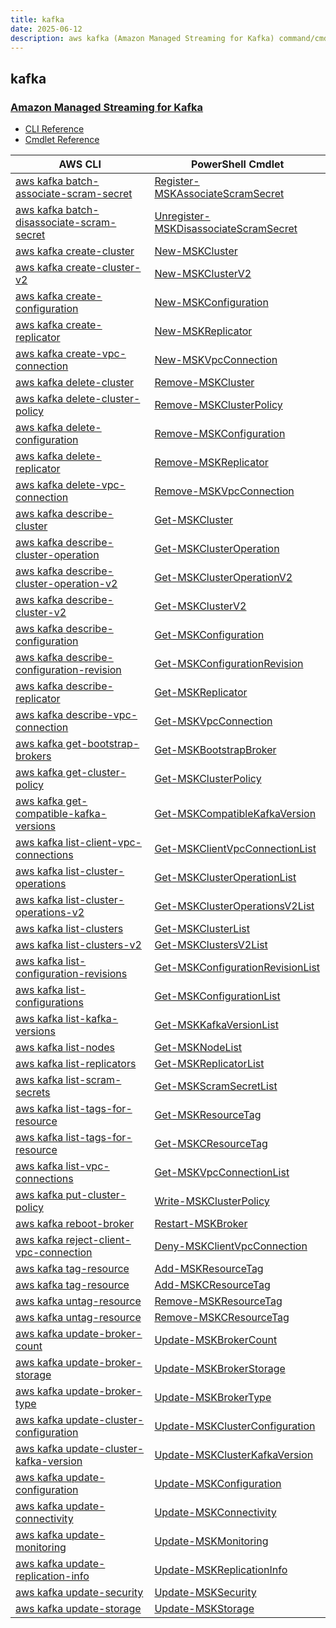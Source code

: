 ```yaml
---
title: kafka
date: 2025-06-12
description: aws kafka (Amazon Managed Streaming for Kafka) command/cmdlet list.
---
```


## kafka

### [Amazon Managed Streaming for Kafka](https://aws.amazon.com/msk/)

* [CLI Reference](https://awscli.amazonaws.com/v2/documentation/api/latest/reference/kafka/index.html)
* [Cmdlet Reference](https://docs.aws.amazon.com/powershell/latest/reference/items/Managed_Streaming_for_Kafka_cmdlets.html)

|AWS CLI|PowerShell Cmdlet|
|----|----|
|[aws kafka batch-associate-scram-secret](https://awscli.amazonaws.com/v2/documentation/api/latest/reference/kafka/batch-associate-scram-secret.html)|[Register-MSKAssociateScramSecret](https://docs.aws.amazon.com/powershell/latest/reference/items/Register-MSKAssociateScramSecret.html)|
|[aws kafka batch-disassociate-scram-secret](https://awscli.amazonaws.com/v2/documentation/api/latest/reference/kafka/batch-disassociate-scram-secret.html)|[Unregister-MSKDisassociateScramSecret](https://docs.aws.amazon.com/powershell/latest/reference/items/Unregister-MSKDisassociateScramSecret.html)|
|[aws kafka create-cluster](https://awscli.amazonaws.com/v2/documentation/api/latest/reference/kafka/create-cluster.html)|[New-MSKCluster](https://docs.aws.amazon.com/powershell/latest/reference/items/New-MSKCluster.html)|
|[aws kafka create-cluster-v2](https://awscli.amazonaws.com/v2/documentation/api/latest/reference/kafka/create-cluster-v2.html)|[New-MSKClusterV2](https://docs.aws.amazon.com/powershell/latest/reference/items/New-MSKClusterV2.html)|
|[aws kafka create-configuration](https://awscli.amazonaws.com/v2/documentation/api/latest/reference/kafka/create-configuration.html)|[New-MSKConfiguration](https://docs.aws.amazon.com/powershell/latest/reference/items/New-MSKConfiguration.html)|
|[aws kafka create-replicator](https://awscli.amazonaws.com/v2/documentation/api/latest/reference/kafka/create-replicator.html)|[New-MSKReplicator](https://docs.aws.amazon.com/powershell/latest/reference/items/New-MSKReplicator.html)|
|[aws kafka create-vpc-connection](https://awscli.amazonaws.com/v2/documentation/api/latest/reference/kafka/create-vpc-connection.html)|[New-MSKVpcConnection](https://docs.aws.amazon.com/powershell/latest/reference/items/New-MSKVpcConnection.html)|
|[aws kafka delete-cluster](https://awscli.amazonaws.com/v2/documentation/api/latest/reference/kafka/delete-cluster.html)|[Remove-MSKCluster](https://docs.aws.amazon.com/powershell/latest/reference/items/Remove-MSKCluster.html)|
|[aws kafka delete-cluster-policy](https://awscli.amazonaws.com/v2/documentation/api/latest/reference/kafka/delete-cluster-policy.html)|[Remove-MSKClusterPolicy](https://docs.aws.amazon.com/powershell/latest/reference/items/Remove-MSKClusterPolicy.html)|
|[aws kafka delete-configuration](https://awscli.amazonaws.com/v2/documentation/api/latest/reference/kafka/delete-configuration.html)|[Remove-MSKConfiguration](https://docs.aws.amazon.com/powershell/latest/reference/items/Remove-MSKConfiguration.html)|
|[aws kafka delete-replicator](https://awscli.amazonaws.com/v2/documentation/api/latest/reference/kafka/delete-replicator.html)|[Remove-MSKReplicator](https://docs.aws.amazon.com/powershell/latest/reference/items/Remove-MSKReplicator.html)|
|[aws kafka delete-vpc-connection](https://awscli.amazonaws.com/v2/documentation/api/latest/reference/kafka/delete-vpc-connection.html)|[Remove-MSKVpcConnection](https://docs.aws.amazon.com/powershell/latest/reference/items/Remove-MSKVpcConnection.html)|
|[aws kafka describe-cluster](https://awscli.amazonaws.com/v2/documentation/api/latest/reference/kafka/describe-cluster.html)|[Get-MSKCluster](https://docs.aws.amazon.com/powershell/latest/reference/items/Get-MSKCluster.html)|
|[aws kafka describe-cluster-operation](https://awscli.amazonaws.com/v2/documentation/api/latest/reference/kafka/describe-cluster-operation.html)|[Get-MSKClusterOperation](https://docs.aws.amazon.com/powershell/latest/reference/items/Get-MSKClusterOperation.html)|
|[aws kafka describe-cluster-operation-v2](https://awscli.amazonaws.com/v2/documentation/api/latest/reference/kafka/describe-cluster-operation-v2.html)|[Get-MSKClusterOperationV2](https://docs.aws.amazon.com/powershell/latest/reference/items/Get-MSKClusterOperationV2.html)|
|[aws kafka describe-cluster-v2](https://awscli.amazonaws.com/v2/documentation/api/latest/reference/kafka/describe-cluster-v2.html)|[Get-MSKClusterV2](https://docs.aws.amazon.com/powershell/latest/reference/items/Get-MSKClusterV2.html)|
|[aws kafka describe-configuration](https://awscli.amazonaws.com/v2/documentation/api/latest/reference/kafka/describe-configuration.html)|[Get-MSKConfiguration](https://docs.aws.amazon.com/powershell/latest/reference/items/Get-MSKConfiguration.html)|
|[aws kafka describe-configuration-revision](https://awscli.amazonaws.com/v2/documentation/api/latest/reference/kafka/describe-configuration-revision.html)|[Get-MSKConfigurationRevision](https://docs.aws.amazon.com/powershell/latest/reference/items/Get-MSKConfigurationRevision.html)|
|[aws kafka describe-replicator](https://awscli.amazonaws.com/v2/documentation/api/latest/reference/kafka/describe-replicator.html)|[Get-MSKReplicator](https://docs.aws.amazon.com/powershell/latest/reference/items/Get-MSKReplicator.html)|
|[aws kafka describe-vpc-connection](https://awscli.amazonaws.com/v2/documentation/api/latest/reference/kafka/describe-vpc-connection.html)|[Get-MSKVpcConnection](https://docs.aws.amazon.com/powershell/latest/reference/items/Get-MSKVpcConnection.html)|
|[aws kafka get-bootstrap-brokers](https://awscli.amazonaws.com/v2/documentation/api/latest/reference/kafka/get-bootstrap-brokers.html)|[Get-MSKBootstrapBroker](https://docs.aws.amazon.com/powershell/latest/reference/items/Get-MSKBootstrapBroker.html)|
|[aws kafka get-cluster-policy](https://awscli.amazonaws.com/v2/documentation/api/latest/reference/kafka/get-cluster-policy.html)|[Get-MSKClusterPolicy](https://docs.aws.amazon.com/powershell/latest/reference/items/Get-MSKClusterPolicy.html)|
|[aws kafka get-compatible-kafka-versions](https://awscli.amazonaws.com/v2/documentation/api/latest/reference/kafka/get-compatible-kafka-versions.html)|[Get-MSKCompatibleKafkaVersion](https://docs.aws.amazon.com/powershell/latest/reference/items/Get-MSKCompatibleKafkaVersion.html)|
|[aws kafka list-client-vpc-connections](https://awscli.amazonaws.com/v2/documentation/api/latest/reference/kafka/list-client-vpc-connections.html)|[Get-MSKClientVpcConnectionList](https://docs.aws.amazon.com/powershell/latest/reference/items/Get-MSKClientVpcConnectionList.html)|
|[aws kafka list-cluster-operations](https://awscli.amazonaws.com/v2/documentation/api/latest/reference/kafka/list-cluster-operations.html)|[Get-MSKClusterOperationList](https://docs.aws.amazon.com/powershell/latest/reference/items/Get-MSKClusterOperationList.html)|
|[aws kafka list-cluster-operations-v2](https://awscli.amazonaws.com/v2/documentation/api/latest/reference/kafka/list-cluster-operations-v2.html)|[Get-MSKClusterOperationsV2List](https://docs.aws.amazon.com/powershell/latest/reference/items/Get-MSKClusterOperationsV2List.html)|
|[aws kafka list-clusters](https://awscli.amazonaws.com/v2/documentation/api/latest/reference/kafka/list-clusters.html)|[Get-MSKClusterList](https://docs.aws.amazon.com/powershell/latest/reference/items/Get-MSKClusterList.html)|
|[aws kafka list-clusters-v2](https://awscli.amazonaws.com/v2/documentation/api/latest/reference/kafka/list-clusters-v2.html)|[Get-MSKClustersV2List](https://docs.aws.amazon.com/powershell/latest/reference/items/Get-MSKClustersV2List.html)|
|[aws kafka list-configuration-revisions](https://awscli.amazonaws.com/v2/documentation/api/latest/reference/kafka/list-configuration-revisions.html)|[Get-MSKConfigurationRevisionList](https://docs.aws.amazon.com/powershell/latest/reference/items/Get-MSKConfigurationRevisionList.html)|
|[aws kafka list-configurations](https://awscli.amazonaws.com/v2/documentation/api/latest/reference/kafka/list-configurations.html)|[Get-MSKConfigurationList](https://docs.aws.amazon.com/powershell/latest/reference/items/Get-MSKConfigurationList.html)|
|[aws kafka list-kafka-versions](https://awscli.amazonaws.com/v2/documentation/api/latest/reference/kafka/list-kafka-versions.html)|[Get-MSKKafkaVersionList](https://docs.aws.amazon.com/powershell/latest/reference/items/Get-MSKKafkaVersionList.html)|
|[aws kafka list-nodes](https://awscli.amazonaws.com/v2/documentation/api/latest/reference/kafka/list-nodes.html)|[Get-MSKNodeList](https://docs.aws.amazon.com/powershell/latest/reference/items/Get-MSKNodeList.html)|
|[aws kafka list-replicators](https://awscli.amazonaws.com/v2/documentation/api/latest/reference/kafka/list-replicators.html)|[Get-MSKReplicatorList](https://docs.aws.amazon.com/powershell/latest/reference/items/Get-MSKReplicatorList.html)|
|[aws kafka list-scram-secrets](https://awscli.amazonaws.com/v2/documentation/api/latest/reference/kafka/list-scram-secrets.html)|[Get-MSKScramSecretList](https://docs.aws.amazon.com/powershell/latest/reference/items/Get-MSKScramSecretList.html)|
|[aws kafka list-tags-for-resource](https://awscli.amazonaws.com/v2/documentation/api/latest/reference/kafka/list-tags-for-resource.html)|[Get-MSKResourceTag](https://docs.aws.amazon.com/powershell/latest/reference/items/Get-MSKResourceTag.html)|
|[aws kafka list-tags-for-resource](https://awscli.amazonaws.com/v2/documentation/api/latest/reference/kafka/list-tags-for-resource.html)|[Get-MSKCResourceTag](https://docs.aws.amazon.com/powershell/latest/reference/items/Get-MSKCResourceTag.html)|
|[aws kafka list-vpc-connections](https://awscli.amazonaws.com/v2/documentation/api/latest/reference/kafka/list-vpc-connections.html)|[Get-MSKVpcConnectionList](https://docs.aws.amazon.com/powershell/latest/reference/items/Get-MSKVpcConnectionList.html)|
|[aws kafka put-cluster-policy](https://awscli.amazonaws.com/v2/documentation/api/latest/reference/kafka/put-cluster-policy.html)|[Write-MSKClusterPolicy](https://docs.aws.amazon.com/powershell/latest/reference/items/Write-MSKClusterPolicy.html)|
|[aws kafka reboot-broker](https://awscli.amazonaws.com/v2/documentation/api/latest/reference/kafka/reboot-broker.html)|[Restart-MSKBroker](https://docs.aws.amazon.com/powershell/latest/reference/items/Restart-MSKBroker.html)|
|[aws kafka reject-client-vpc-connection](https://awscli.amazonaws.com/v2/documentation/api/latest/reference/kafka/reject-client-vpc-connection.html)|[Deny-MSKClientVpcConnection](https://docs.aws.amazon.com/powershell/latest/reference/items/Deny-MSKClientVpcConnection.html)|
|[aws kafka tag-resource](https://awscli.amazonaws.com/v2/documentation/api/latest/reference/kafka/tag-resource.html)|[Add-MSKResourceTag](https://docs.aws.amazon.com/powershell/latest/reference/items/Add-MSKResourceTag.html)|
|[aws kafka tag-resource](https://awscli.amazonaws.com/v2/documentation/api/latest/reference/kafka/tag-resource.html)|[Add-MSKCResourceTag](https://docs.aws.amazon.com/powershell/latest/reference/items/Add-MSKCResourceTag.html)|
|[aws kafka untag-resource](https://awscli.amazonaws.com/v2/documentation/api/latest/reference/kafka/untag-resource.html)|[Remove-MSKResourceTag](https://docs.aws.amazon.com/powershell/latest/reference/items/Remove-MSKResourceTag.html)|
|[aws kafka untag-resource](https://awscli.amazonaws.com/v2/documentation/api/latest/reference/kafka/untag-resource.html)|[Remove-MSKCResourceTag](https://docs.aws.amazon.com/powershell/latest/reference/items/Remove-MSKCResourceTag.html)|
|[aws kafka update-broker-count](https://awscli.amazonaws.com/v2/documentation/api/latest/reference/kafka/update-broker-count.html)|[Update-MSKBrokerCount](https://docs.aws.amazon.com/powershell/latest/reference/items/Update-MSKBrokerCount.html)|
|[aws kafka update-broker-storage](https://awscli.amazonaws.com/v2/documentation/api/latest/reference/kafka/update-broker-storage.html)|[Update-MSKBrokerStorage](https://docs.aws.amazon.com/powershell/latest/reference/items/Update-MSKBrokerStorage.html)|
|[aws kafka update-broker-type](https://awscli.amazonaws.com/v2/documentation/api/latest/reference/kafka/update-broker-type.html)|[Update-MSKBrokerType](https://docs.aws.amazon.com/powershell/latest/reference/items/Update-MSKBrokerType.html)|
|[aws kafka update-cluster-configuration](https://awscli.amazonaws.com/v2/documentation/api/latest/reference/kafka/update-cluster-configuration.html)|[Update-MSKClusterConfiguration](https://docs.aws.amazon.com/powershell/latest/reference/items/Update-MSKClusterConfiguration.html)|
|[aws kafka update-cluster-kafka-version](https://awscli.amazonaws.com/v2/documentation/api/latest/reference/kafka/update-cluster-kafka-version.html)|[Update-MSKClusterKafkaVersion](https://docs.aws.amazon.com/powershell/latest/reference/items/Update-MSKClusterKafkaVersion.html)|
|[aws kafka update-configuration](https://awscli.amazonaws.com/v2/documentation/api/latest/reference/kafka/update-configuration.html)|[Update-MSKConfiguration](https://docs.aws.amazon.com/powershell/latest/reference/items/Update-MSKConfiguration.html)|
|[aws kafka update-connectivity](https://awscli.amazonaws.com/v2/documentation/api/latest/reference/kafka/update-connectivity.html)|[Update-MSKConnectivity](https://docs.aws.amazon.com/powershell/latest/reference/items/Update-MSKConnectivity.html)|
|[aws kafka update-monitoring](https://awscli.amazonaws.com/v2/documentation/api/latest/reference/kafka/update-monitoring.html)|[Update-MSKMonitoring](https://docs.aws.amazon.com/powershell/latest/reference/items/Update-MSKMonitoring.html)|
|[aws kafka update-replication-info](https://awscli.amazonaws.com/v2/documentation/api/latest/reference/kafka/update-replication-info.html)|[Update-MSKReplicationInfo](https://docs.aws.amazon.com/powershell/latest/reference/items/Update-MSKReplicationInfo.html)|
|[aws kafka update-security](https://awscli.amazonaws.com/v2/documentation/api/latest/reference/kafka/update-security.html)|[Update-MSKSecurity](https://docs.aws.amazon.com/powershell/latest/reference/items/Update-MSKSecurity.html)|
|[aws kafka update-storage](https://awscli.amazonaws.com/v2/documentation/api/latest/reference/kafka/update-storage.html)|[Update-MSKStorage](https://docs.aws.amazon.com/powershell/latest/reference/items/Update-MSKStorage.html)|

